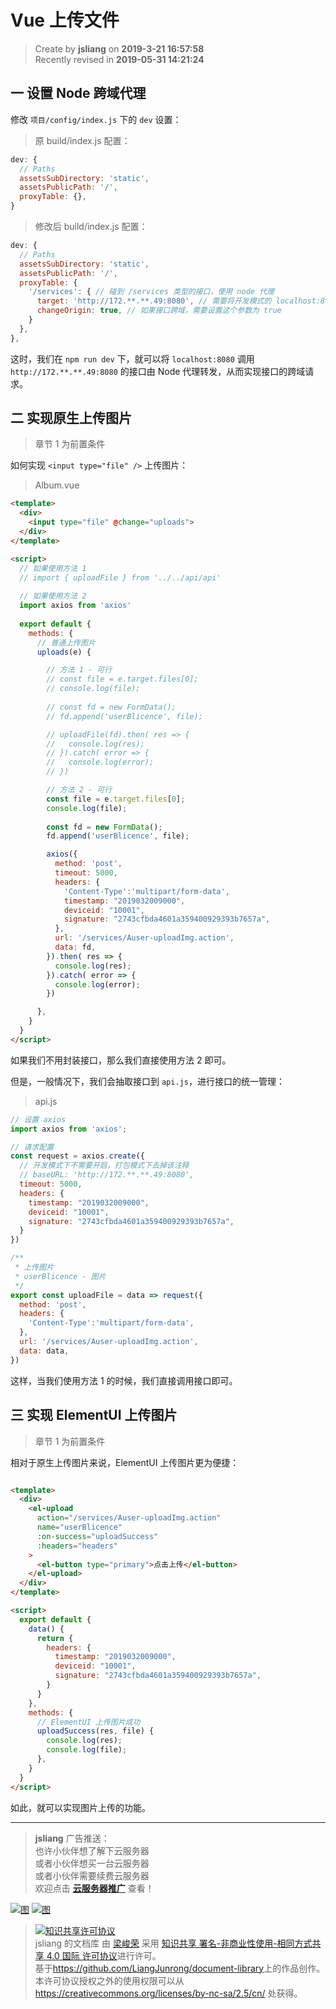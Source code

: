 Vue 上传文件
===

> Create by **jsliang** on **2019-3-21 16:57:58**  
> Recently revised in **2019-05-31 14:21:24**

## 一 设置 Node 跨域代理

修改 `项目/config/index.js` 下的 `dev` 设置：

> 原 build/index.js 配置：

```js
dev: {
  // Paths
  assetsSubDirectory: 'static',
  assetsPublicPath: '/',
  proxyTable: {},
}
```

> 修改后 build/index.js 配置：

```js
dev: {
  // Paths
  assetsSubDirectory: 'static',
  assetsPublicPath: '/',
  proxyTable: {
    '/services': { // 碰到 /services 类型的接口，使用 node 代理
      target: 'http://172.**.**.49:8080', // 需要将开发模式的 localhost:8080 代理到哪个接口
      changeOrigin: true, // 如果接口跨域，需要设置这个参数为 true
    }
  },
},
```

这时，我们在 `npm run dev` 下，就可以将 `localhost:8080` 调用 `http://172.**.**.49:8080` 的接口由 Node 代理转发，从而实现接口的跨域请求。

## 二 实现原生上传图片

> 章节 1 为前置条件

如何实现 `<input type="file" />` 上传图片：

> Album.vue

```html
<template>
  <div>
    <input type="file" @change="uploads">
  </div>
</template>

<script>
  // 如果使用方法 1
  // import { uploadFile } from '../../api/api'
  
  // 如果使用方法 2
  import axios from 'axios'
  
  export default {
    methods: {
      // 普通上传图片
      uploads(e) {

        // 方法 1 - 可行
        // const file = e.target.files[0];
        // console.log(file);
        
        // const fd = new FormData();
        // fd.append('userBlicence', file);

        // uploadFile(fd).then( res => {
        //   console.log(res);
        // }).catch( error => {
        //   console.log(error);
        // })

        // 方法 2 - 可行
        const file = e.target.files[0];
        console.log(file);
        
        const fd = new FormData();
        fd.append('userBlicence', file);

        axios({
          method: 'post',
          timeout: 5000,
          headers: {
            'Content-Type':'multipart/form-data',
            timestamp: "2019032009000",
            deviceid: "10001",
            signature: "2743cfbda4601a359400929393b7657a",
          },
          url: '/services/Auser-uploadImg.action',
          data: fd,
        }).then( res => {
          console.log(res);
        }).catch( error => {
          console.log(error);
        })

      },
    }
  }
</script>
```

如果我们不用封装接口，那么我们直接使用方法 2 即可。

但是，一般情况下，我们会抽取接口到 `api.js`，进行接口的统一管理：

> api.js

```js
// 设置 axios
import axios from 'axios';

// 请求配置
const request = axios.create({
  // 开发模式下不需要开启，打包模式下去掉该注释
  // baseURL: 'http://172.**.**.49:8080',
  timeout: 5000,
  headers: {
    timestamp: "2019032009000",
    deviceid: "10001",
    signature: "2743cfbda4601a359400929393b7657a",
  }
})

/**
 * 上传图片
 * userBlicence - 图片
 */
export const uploadFile = data => request({
  method: 'post',
  headers: {
    'Content-Type':'multipart/form-data',
  },
  url: '/services/Auser-uploadImg.action',
  data: data,
})
```

这样，当我们使用方法 1 的时候，我们直接调用接口即可。

## 三 实现 ElementUI 上传图片

> 章节 1 为前置条件

相对于原生上传图片来说，ElementUI 上传图片更为便捷：

```html

<template>
  <div>
    <el-upload
      action="/services/Auser-uploadImg.action"
      name="userBlicence"
      :on-success="uploadSuccess"
      :headers="headers"
    >
      <el-button type="primary">点击上传</el-button>
    </el-upload>
  </div>
</template>

<script>
  export default {
    data() {
      return {
        headers: {
          timestamp: "2019032009000",
          deviceid: "10001",
          signature: "2743cfbda4601a359400929393b7657a",
        }
      }
    },
    methods: {
      // ElementUI 上传图片成功
      uploadSuccess(res, file) {
        console.log(res);
        console.log(file);
      },
    }
  }
</script>
```

如此，就可以实现图片上传的功能。

---

> **jsliang** 广告推送：  
> 也许小伙伴想了解下云服务器  
> 或者小伙伴想买一台云服务器  
> 或者小伙伴需要续费云服务器  
> 欢迎点击 **[云服务器推广](https://github.com/LiangJunrong/document-library/blob/master/other-library/Monologue/%E7%A8%B3%E9%A3%9F%E8%89%B0%E9%9A%BE.md)** 查看！

[![图](../../public-repertory/img/z-small-seek-ali-3.jpg)](https://promotion.aliyun.com/ntms/act/qwbk.html?userCode=w7hismrh)
[![图](../../public-repertory/img/z-small-seek-tencent-2.jpg)](https://cloud.tencent.com/redirect.php?redirect=1014&cps_key=49f647c99fce1a9f0b4e1eeb1be484c9&from=console)

> <a rel="license" href="http://creativecommons.org/licenses/by-nc-sa/4.0/"><img alt="知识共享许可协议" style="border-width:0" src="https://i.creativecommons.org/l/by-nc-sa/4.0/88x31.png" /></a><br /><span xmlns:dct="http://purl.org/dc/terms/" property="dct:title">jsliang 的文档库</span> 由 <a xmlns:cc="http://creativecommons.org/ns#" href="https://github.com/LiangJunrong/document-library" property="cc:attributionName" rel="cc:attributionURL">梁峻荣</a> 采用 <a rel="license" href="http://creativecommons.org/licenses/by-nc-sa/4.0/">知识共享 署名-非商业性使用-相同方式共享 4.0 国际 许可协议</a>进行许可。<br />基于<a xmlns:dct="http://purl.org/dc/terms/" href="https://github.com/LiangJunrong/document-library" rel="dct:source">https://github.com/LiangJunrong/document-library</a>上的作品创作。<br />本许可协议授权之外的使用权限可以从 <a xmlns:cc="http://creativecommons.org/ns#" href="https://creativecommons.org/licenses/by-nc-sa/2.5/cn/" rel="cc:morePermissions">https://creativecommons.org/licenses/by-nc-sa/2.5/cn/</a> 处获得。